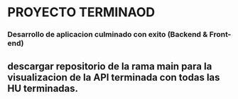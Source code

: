 # PROYECTO TERMINAOD
### Desarrollo de aplicacion culminado con exito (Backend & Front-end)
## descargar repositorio de la rama main para la visualizacion de la API terminada con todas las HU terminadas.
